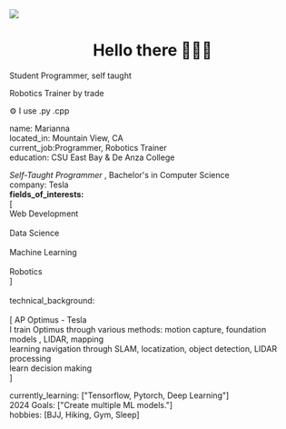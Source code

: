 <img src="https://capsule-render.vercel.app/api?type=waving&height=300&color=gradient&text=Marianna%20Belmares&section=header&reversal=true&textBg=false" />
<div align=”center”> <center> <h1> Hello there 🦾🦾🦾 </h1> </div></center>
<p>Student Programmer, self taught </p>
<p>Robotics Trainer by trade</p>

⚙️ I use .py  .cpp <br>


name: Marianna <br>
located_in: Mountain View, CA <br>
current_job:Programmer, Robotics Trainer <br>
education: CSU East Bay & De Anza College <br>

  <i>   Self-Taught Programmer </i> , Bachelor's in Computer Science
  <br>
company: Tesla
<br>
<b>fields_of_interests:</b>
 <br> [
   <br> Web Development <br>
    <br> Data Science    <br>
    <br> Machine Learning <br>
   <br> Robotics <br>
  ]<br>
  <br>
technical_background: <br>
 <br> [
  AP Optimus - Tesla <br>
      I train Optimus through various methods: motion capture, foundation models , LIDAR, mapping 
      <br> 
          learning navigation through SLAM, locatization, object detection, LIDAR processing 
          <br>
          learn decision making
      <br>
  ]
  
currently_learning: ["Tensorflow, Pytorch, Deep Learning"] <br>
2024 Goals: ["Create multiple ML models."] <br>
hobbies: [BJJ, Hiking, Gym, Sleep] <br>
